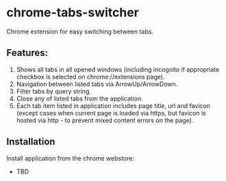 # chrome-tabs-switcher

Chrome extension for easy switching between tabs. 

## Features:

1. Shows all tabs in all opened windows (including incognito if appropriate checkbox is selected on chrome://extensions page).
2. Navigation between listed tabs via ArrowUp/ArrowDown.
3. Filter tabs by query string.
4. Close any of listed tabs from the application.
5. Each tab item listed in application includes page title, url and favicon (except cases when current page is loaded via https, but favicon is hosted via http - to prevent mixed content errors on the page). 

## Installation

Install application from the chrome webstore:
- TBD

